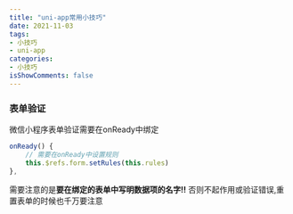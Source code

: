 ```yaml
---
title: "uni-app常用小技巧"
date: 2021-11-03
tags:
- 小技巧
- uni-app
categories:
- 小技巧
isShowComments: false
---
```

### 表单验证
微信小程序表单验证需要在onReady中绑定

```js
onReady() {
    // 需要在onReady中设置规则
    this.$refs.form.setRules(this.rules)
},
```

需要注意的是**要在绑定的表单中写明数据项的名字!!** 否则不起作用或验证错误,重置表单的时候也千万要注意